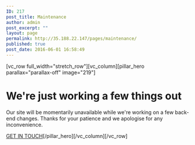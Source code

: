 ```yaml
---
ID: 217
post_title: Maintenance
author: admin
post_excerpt: ""
layout: page
permalink: http://35.188.22.147/pages/maintenance/
published: true
post_date: 2016-06-01 16:58:49
---
```

[vc_row full_width="stretch_row"][vc_column][pillar_hero parallax="parallax-off" image="219"]
<h1>We're just working a few things out</h1>
Our site will be momentarily unavailable while we're working on a few back-end changes. Thanks for your patience and we apologise for any inconvenience.

<a class="btn btn--primary" href="/pages/contact-map-iframe/"><span class="btn__text">GET IN TOUCH</span></a>[/pillar_hero][/vc_column][/vc_row]
